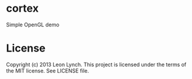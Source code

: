 cortex
======

Simple OpenGL demo

License
=======

Copyright (c) 2013 Leon Lynch.
This project is licensed under the terms of the MIT license. See LICENSE file.
